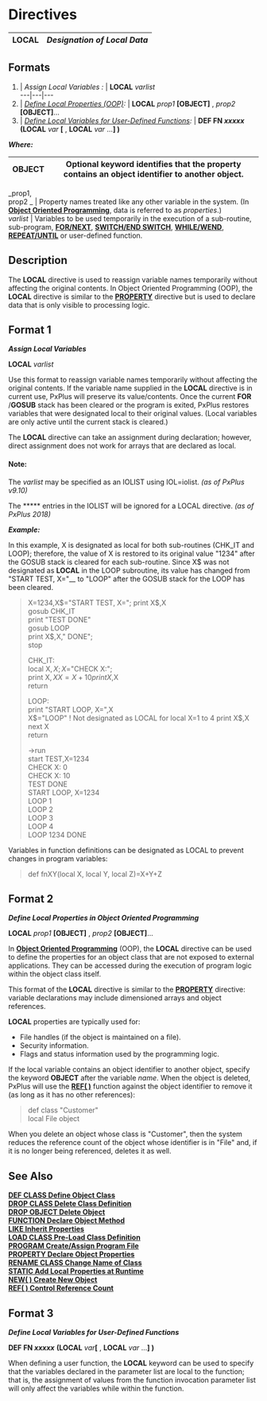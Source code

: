# Directives 

**LOCAL** |  **_Designation of Local Data_**  
---|---  
  
##  Formats

1. |  _Assign Local Variables_ _:_ |  **LOCAL** _varlist_  
---|---|---  
2. |  _[Define Local Properties (OOP)](local.htm#Mark9):_ |  **LOCAL**  _prop1_ **[OBJECT]** , _prop2_ **[OBJECT]**...  
3. |  _[Define Local Variables for User-Defined Functions](local.htm#Mark10):_ |  **DEF FN _xxxxx_** **(LOCAL** _var_ **[** , **LOCAL** _var_ ...**] )**  
  
**_Where:_**

**OBJECT** |  Optional keyword identifies that the property contains an object identifier to another object.  
---|---  
_prop1,  
prop2 _ |  Property names treated like any other variable in the system. (In **[Object Oriented Programming](../PxPlus%20User%20Guide/Object-Oriented%20PxPlus/Introduction.md)**, data is referred to as _properties_.)  
_varlist_ |  Variables to be used temporarily in the execution of a sub-routine, sub-program, **[FOR/NEXT](for.md)**, **[SWITCH/END SWITCH](switch.md)**, **[WHILE/WEND](while.md)**, **[REPEAT/UNTIL](repeat.md)** or user-defined function.  
  
##  Description

The **LOCAL** directive is used to reassign variable names temporarily without affecting the original contents. In Object Oriented Programming (OOP), the **LOCAL** directive is similar to the **[PROPERTY](property.md)** directive but is used to declare data that is only visible to processing logic.

##  Format 1

**_Assign Local Variables_**

**LOCAL** _varlist_

Use this format to reassign variable names temporarily without affecting the original contents. If the variable name supplied in the **LOCAL** directive is in current use, PxPlus will preserve its value/contents. Once the current **FOR** /**GOSUB** stack has been cleared or the program is exited, PxPlus restores variables that were designated local to their original values. (Local variables are only active until the current stack is cleared.)

The **LOCAL** directive can take an assignment during declaration; however, direct assignment does not work for arrays that are declared as local.

#### **Note:**  
The _varlist_ may be specified as an IOLIST using IOL=iolist. _(as of PxPlus v9.10)_  
  
The ***** entries in the IOLIST will be ignored for a LOCAL directive. _(as of PxPlus 2018)_

**_Example:_**

In this example, X is designated as local for both sub-routines (CHK_IT and LOOP); therefore, the value of X is restored to its original value "1234" after the GOSUB stack is cleared for each sub-routine. Since X$ was not designated as **LOCAL** in the LOOP subroutine, its value has changed from "START TEST, X="__ to "LOOP" after the GOSUB stack for the LOOP has been cleared.

> X=1234,X$="START TEST, X=";  
>  print X$,X  
>  gosub CHK_IT  
>  print "TEST DONE"  
>  gosub LOOP  
>  print X$,X," DONE";  
>  stop  
>   
>  CHK_IT:  
>  local X$,X;  
>  X$="CHECK X:";  
>  print X$,X  
>  X=X+10  
>  print X$,X  
>  return  
>   
>  LOOP:  
>  print "START LOOP, X=",X  
>  X$="LOOP" ! Not designated as LOCAL  
>  for local X=1 to 4  
>  print X$,X  
>  next X  
>  return  
>   
>  ->run  
>  start TEST,X=1234  
>  CHECK X: 0  
>  CHECK X: 10  
>  TEST DONE  
>  START LOOP, X=1234  
>  LOOP 1  
>  LOOP 2  
>  LOOP 3  
>  LOOP 4  
>  LOOP 1234 DONE

Variables in function definitions can be designated as LOCAL to prevent changes in program variables:

> def fnXY(local X, local Y, local Z)=X+Y+Z

##  Format 2

**_Define Local Properties in Object Oriented Programming_**

**LOCAL**  _prop1_ **[OBJECT]** , _prop2_ **[OBJECT]**...

In **[Object Oriented Programming](../PxPlus%20User%20Guide/Object-Oriented%20PxPlus/Introduction.md)** (OOP), the **LOCAL** directive can be used to define the properties for an object class that are not exposed to external applications. They can be accessed during the execution of program logic within the object class itself.

This format of the **LOCAL** directive is similar to the **[PROPERTY](property.md)** directive: variable declarations may include dimensioned arrays and object references.

**LOCAL** properties are typically used for:

  * File handles (if the object is maintained on a file).
  * Security information.
  * Flags and status information used by the programming logic.



If the local variable contains an object identifier to another object, specify the keyword **OBJECT** after the variable _name_. When the object is deleted, PxPlus will use the **[REF( )](../functions/ref.md)** function against the object identifier to remove it (as long as it has no other references):

> def class "Customer"  
>  local File object

When you delete an object whose class is "Customer", then the system reduces the reference count of the object whose identifier is in "File" and, if it is no longer being referenced, deletes it as well.

## See Also

[**DEF CLASS Define Object Class**](def_class.md)  
[**DROP CLASS Delete Class Definition**](drop_class.md)  
[**DROP OBJECT Delete Object**](drop_object.md)  
[**FUNCTION Declare Object Method**](function.md)  
[**LIKE Inherit Properties**](like.md)  
[**LOAD CLASS Pre-Load Class Definition**](load_class.md)  
[**PROGRAM Create/Assign Program File**](program.md)  
[**PROPERTY Declare Object Properties**](property.md)  
[**RENAME CLASS Change Name of Class**](rename_class.md)  
[**STATIC Add Local Properties at Runtime**](static.md)  
[**NEW( ) Create New Object**](../functions/new.md)  
[**REF( ) Control Reference Count**](../functions/ref.md)

##  Format 3

**_Define Local Variables for User-Defined Functions_**

**DEF FN _xxxxx_** **(LOCAL**  _var_**[** , **LOCAL**  _var_ ...**] )**

When defining a user function, the **LOCAL** keyword can be used to specify that the variables declared in the parameter list are local to the function; that is, the assignment of values from the function invocation parameter list will only affect the variables while within the function.
